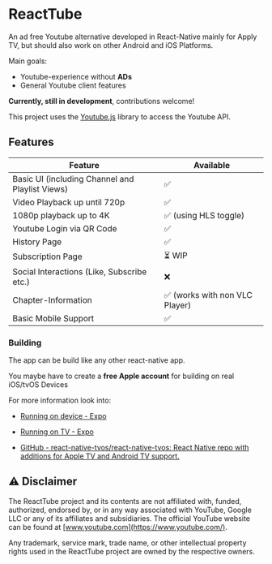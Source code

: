 # ReactTube

An ad free Youtube alternative developed in React-Native mainly for Apply TV, but should also work on other Android and iOS Platforms.

Main goals:

- Youtube-experience without **ADs**
- General Youtube client features

**Currently, still in development**, contributions welcome!

This project uses the [Youtube.js](https://github.com/LuanRT/YouTube.js) library to access the Youtube API.

## Features

| Feature                                         | Available                     |
|-------------------------------------------------|-------------------------------|
| Basic UI (including Channel and Playlist Views) | ✅                             |
| Video Playback up until 720p                    | ✅                             |
| 1080p playback up to 4K                         | ✅ (using HLS toggle)          |
| Youtube Login via QR Code                       | ✅                             |
| History Page                                    | ✅                             |
| Subscription Page                               | ⏳ WIP                         |
| Social Interactions (Like, Subscribe etc.)      | ❌                             |
| Chapter-Information                             | ✅ (works with non VLC Player) |
| Basic Mobile Support                            | ✅                             |

### Building

The app can be build like any other react-native app.

You maybe have to create a **free Apple account** for building on real iOS/tvOS Devices

For more information look into:

- [Running on device - Expo](https://docs.expo.dev/build/internal-distribution/)

- [Running on TV - Expo](https://docs.expo.dev/guides/building-for-tv/#build-for-apple-tv)

- [GitHub - react-native-tvos/react-native-tvos: React Native repo with additions for Apple TV and Android TV support.](https://github.com/react-native-tvos/react-native-tvos)

## ⚠️ Disclaimer

The ReactTube project and its contents are not affiliated with, funded, authorized, endorsed by, or in any way associated with YouTube, Google LLC or any of its affiliates and subsidiaries. The official YouTube website can be found at [www.youtube.com](https://www.youtube.com/).

Any trademark, service mark, trade name, or other intellectual property rights used in the ReactTube project are owned by the respective owners.
